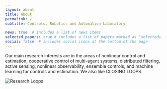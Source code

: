 ```yaml
---
layout: about
title: About
permalink: /
subtitle: Controls, Robotics and Automation Laboratory

news: true  # includes a list of news items
selected_papers: true # includes a list of papers marked as "selected={true}"
social: false  # includes social icons at the bottom of the page
---
```


Our main research interests are in the areas of nonlinear control and estimation, cooperative control of multi-agent systems, distributed filtering, active sensing, nonlinear observability, ensemble controls, and machine learning for controls and estimation. We also like CLOSING LOOPS.

<div class="row mt-3 mb-3 w-50 m-auto">
    <img src = "{{site.baseurl}}/assets/img/about/research_interest_loops.png" class="m-auto img-fluid rounded z-depth-0" alt="Research Loops" title="Research loops">
</div>

